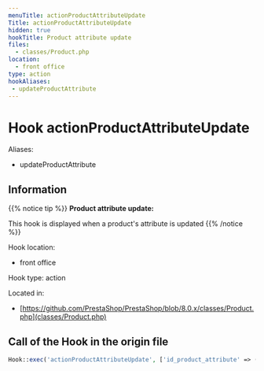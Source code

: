 ```yaml
---
menuTitle: actionProductAttributeUpdate
Title: actionProductAttributeUpdate
hidden: true
hookTitle: Product attribute update
files:
  - classes/Product.php
location:
  - front office
type: action
hookAliases:
 - updateProductAttribute
---
```


# Hook actionProductAttributeUpdate

Aliases: 
 - updateProductAttribute



## Information

{{% notice tip %}}
**Product attribute update:** 

This hook is displayed when a product's attribute is updated
{{% /notice %}}

Hook location:
  - front office

Hook type: action

Located in: 
  - [https://github.com/PrestaShop/PrestaShop/blob/8.0.x/classes/Product.php](classes/Product.php)

## Call of the Hook in the origin file

```php
Hook::exec('actionProductAttributeUpdate', ['id_product_attribute' => (int) $id_product_attribute])
```
